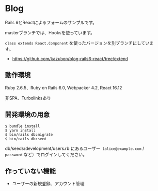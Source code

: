 # Blog

Rails 6とReactによるフォームのサンプルです。

masterブランチでは、Hooksを使っています。

`class extends React.Component` を使ったバージョンを別ブランチにしています。
- https://github.com/kazubon/blog-rails6-react/tree/extend

## 動作環境

Ruby 2.6.5、Ruby on Rails 6.0, Webpacker 4.2, React 16.12

非SPA、Turbolinksあり

## 開発環境の用意

```
$ bundle install
$ yarn install
$ bin/rails db:migrate
$ bin/rails db:seed
```

db/seeds/development/users.rb にあるユーザー（`alice@example.com` / `password` など）でログインしてください。

## 作っていない機能

- ユーザーの新規登録、アカウント管理
